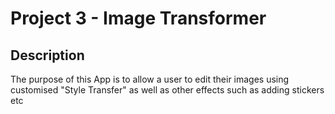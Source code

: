# Project 3 - Image Transformer

## Description

The purpose of this App is to allow a user to edit their images using customised "Style Transfer" as well as other effects such as adding stickers etc
